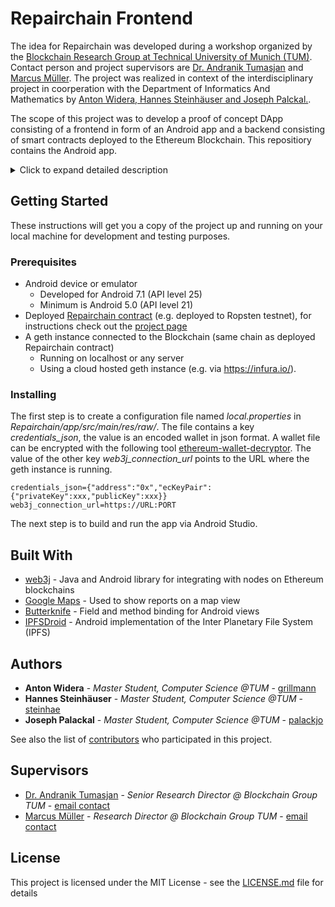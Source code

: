 # Repairchain Frontend
The idea for Repairchain was developed during a workshop organized by the [Blockchain Research Group at Technical University of Munich (TUM)](https://www.blockchain.tum.de "Blockchain Research Group at TUM"). Contact person and project supervisors are [Dr. Andranik Tumasjan](mailto:andranik.tumasjan@tum.de) and [Marcus Müller](mailto:marcus.mueller@tum.de). The project was realized in context of the interdisciplinary project in coorperation with the Department of Informatics And Mathematics by [Anton Widera, Hannes Steinhäuser and Joseph Palckal.](#authors).

The scope of this project was to develop a proof of concept DApp consisting of a frontend in form of an Android app and a backend consisting of smart contracts deployed to the Ethereum Blockchain. This repositiory contains the Android app.
<details>
  <summary>Click to expand detailed description</summary>

The idea behind Repairchain is that citizen can report
all kinds of issues in a city. Issues could be damaged road infrastructure, broken street lamps or any other kind of damages. Participating users can either confirm or reject these damage reports to have a crowdsourced administration of the issues. 
There is an existing app called SeeClickFix that offers similar functionalities with some
major disadvantages emerging from standard client/server architecture. Repairchain will
manage those by using blockchain technology and smart contracts. The following points are
addressed: 
* No need for a third party / intermediate &#8594; eliminates single point of failure and
reduces the cost
* Integrity by non-editable log &#8594; issues cannot be ignored/deleted by the city and must be handled
* Easy payment / rewards &#8594; sending funds in cryptocurrency is a built-in feature of
most Blockchains
* User are privileged &#8594; less administrative effort
* High automation possible &#8594; less personal needed, faster execution of operations

A project documentation can be found here INSERT LINK TO PDF.

</details>

## Getting Started

These instructions will get you a copy of the project up and running on your local machine for development and testing purposes.

### Prerequisites

* Android device or emulator
	* Developed for Android 7.1 (API level 25)​
	* Minimum is Android 5.0 (API level 21)​
* Deployed [Repairchain contract](https://github.com/steinhae/ethereum-idp-backend) (e.g. deployed to Ropsten testnet), for instructions check out the [project page](https://github.com/steinhae/ethereum-idp-backend)
* A geth instance connected to the Blockchain (same chain as deployed Repairchain contract)
	* Running on localhost or any server
	* Using a cloud hosted geth instance (e.g. via https://infura.io/).


### Installing

The first step is to create a configuration file named *local.properties* in *Repairchain/app/src/main/res/raw/*. The file contains a key *credentials_json*, the value is an encoded wallet in json format. A wallet file can be encrypted with the following tool [ethereum-wallet-decryptor](https://github.com/steinhae/ethereum-wallet-decryptor/releases).
The value of the other key *web3j_connection_url* points to the URL where the geth instance is running.

```
credentials_json={"address":"0x","ecKeyPair":{"privateKey":xxx,"publicKey":xxx}}
web3j_connection_url=https://URL:PORT
```

The next step is to build and run the app via Android Studio. 


## Built With


* [web3j](https://web3j.io/) - Java and Android library for integrating with nodes on Ethereum blockchains
* [Google Maps](https://maven.apache.org/) - Used to show reports on a map view
* [Butterknife](http://jakewharton.github.io/butterknife/) - Field and method binding for Android views
* [IPFSDroid](https://github.com/ligi/IPFSDroid) - Android implementation of the Inter Planetary File System (IPFS)

## Authors

* **Anton Widera** - *Master Student, Computer Science  @TUM* - [grillmann](https://github.com/grillmann)
* **Hannes Steinhäuser** - *Master Student, Computer Science  @TUM* - [steinhae](https://github.com/steinhae)
* **Joseph Palackal** - *Master Student, Computer Science  @TUM* - [palackjo](https://github.com/palackjo)

See also the list of [contributors](https://github.com/steinhae/ethereum-idp-frontend/contributors) who participated in this project.

## Supervisors

* [Dr. Andranik Tumasjan](https://www.strategy.wi.tum.de/en/people/phds-and-post-docs/dr-andranik-tumasjan/) - *Senior Research Director @ Blockchain Group TUM* - [email contact](mailto:andranik.tumasjan@tum.de)
* [Marcus Müller](https://www.strategy.wi.tum.de/en/people/phds-and-post-docs/marcus-mueller/) - *Research Director @ Blockchain Group TUM* - [email contact](mailto:marcus.mueller@tum.de)

## License

This project is licensed under the MIT License - see the [LICENSE.md](LICENSE.md) file for details
